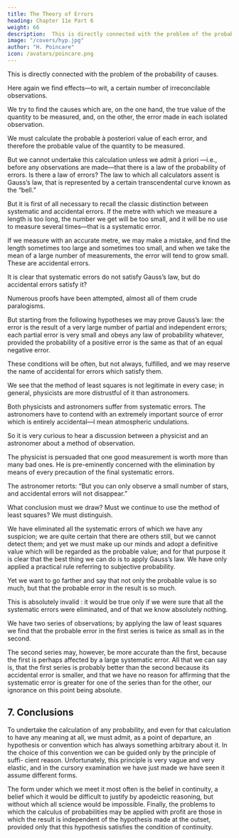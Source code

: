 ```yaml
---
title: The Theory of Errors
heading: Chapter 11e Part 6
weight: 66
description:  This is directly connected with the problem of the probability of causes.
image: "/covers/hyp.jpg"
author: "H. Poincare"
icon: /avatars/poincare.png
---
```




This is directly connected with the problem of the probability of causes. 

Here again we find effects—to wit, a certain number of irreconcilable observations. 

We try to find the causes which are, on the one hand, the true value of the quantity to be measured, and, on the other, the error made in each isolated
observation. 

We must calculate the probable à posteriori value of each error, and therefore the probable value of the quantity to be measured. 

But we cannot undertake this calculation unless we admit à priori —i.e., before any observations are made—that there is a law of the probability of errors. Is there
a law of errors? The law to which all calculators assent is Gauss’s law, that is represented by a certain transcendental curve known as the “bell.”

But it is first of all necessary to recall the classic distinction between systematic and accidental errors. If the metre with which we measure a length is too long, the
number we get will be too small, and it will be no use to measure several times—that is a systematic error. 

If we measure with an accurate metre, we may make a mistake, and find the length sometimes too large and sometimes too small, and when we take the mean of a large number of measurements, the error will tend to grow small. These are accidental errors.

It is clear that systematic errors do not satisfy Gauss’s law, but do accidental errors satisfy it? 


Numerous proofs have been attempted, almost all of them crude paralogisms. 

But starting from the following hypotheses we may prove Gauss’s law: the error is the result of a very large number of partial and independent errors; each partial error is very small and obeys any law of probability whatever, provided the probability of a positive error is the same as that of an equal negative error. 

These conditions will be often, but not always, fulfilled, and we may reserve the name of accidental for errors which satisfy them.

We see that the method of least squares is not legitimate in every case; in general, physicists are more distrustful of it than astronomers. 


Both physicists and astronomers suffer from systematic errors. The astronomers have to contend with an extremely important source of error which is entirely accidental—I mean atmospheric undulations. 

So it is very curious to hear a discussion between a physicist and an astronomer about a method of observation. 

The physicist is persuaded that one good measurement is worth more than many bad ones. He is pre-eminently concerned with the elimination by means of every precaution of the
final systematic errors. 

The astronomer retorts: “But you can only observe a small number of stars, and accidental errors will not disappear.”

What conclusion must we draw? Must we continue to use the method of least squares? We must distinguish.

We have eliminated all the systematic errors of which we have any suspicion; we are quite certain that there are others still, but we cannot detect them; and yet we
must make up our minds and adopt a definitive value which will be regarded as the probable value; and for that purpose it is clear that the best thing we can do is to apply Gauss’s law. We have only applied a practical rule referring to subjective probability.

Yet we want to go farther and say that not only the probable value is so much, but that the probable error in the result is so much. 

This is absolutely invalid : it would be true only if we were sure that all the systematic errors
were eliminated, and of that we know absolutely nothing.

We have two series of observations; by applying the law of least squares we find that the probable error in the
first series is twice as small as in the second. 

The second series may, however, be more accurate than the first, because the first is perhaps affected by a large systematic
error. All that we can say is, that the first series is probably better than the second because its accidental error
is smaller, and that we have no reason for affirming that the systematic error is greater for one of the series than
for the other, our ignorance on this point being absolute.


## 7. Conclusions


<!-- In the preceding lines I have set several problems, and have given no solution. I do not re-  gret this, for perhaps they will invite the reader to reflect
on these delicate questions.

However that may be, there are certain points which
seem to be well established.  -->

To undertake the calculation of any probability, and even for that calculation to
have any meaning at all, we must admit, as a point of departure, an hypothesis or convention which has always
something arbitrary about it. In the choice of this convention we can be guided only by the principle of suffi-
cient reason. Unfortunately, this principle is very vague and very elastic, and in the cursory examination we have
just made we have seen it assume different forms. 

The form under which we meet it most often is the belief in continuity, a belief which it would be difficult to justify
by apodeictic reasoning, but without which all science would be impossible. Finally, the problems to which the
calculus of probabilities may be applied with profit are those in which the result is independent of the hypothesis made at the outset, provided only that this hypothesis satisfies the condition of continuity.
